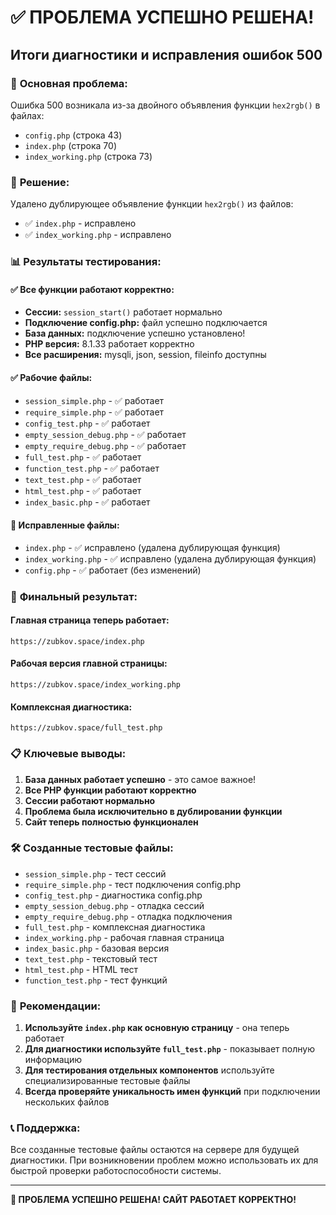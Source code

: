 # ✅ ПРОБЛЕМА УСПЕШНО РЕШЕНА!

## Итоги диагностики и исправления ошибок 500

### 🎯 **Основная проблема:**
Ошибка 500 возникала из-за двойного объявления функции `hex2rgb()` в файлах:
- `config.php` (строка 43)
- `index.php` (строка 70)
- `index_working.php` (строка 73)

### 🔧 **Решение:**
Удалено дублирующее объявление функции `hex2rgb()` из файлов:
- ✅ `index.php` - исправлено
- ✅ `index_working.php` - исправлено

### 📊 **Результаты тестирования:**

#### ✅ **Все функции работают корректно:**
- **Сессии:** `session_start()` работает нормально
- **Подключение config.php:** файл успешно подключается
- **База данных:** подключение успешно установлено!
- **PHP версия:** 8.1.33 работает корректно
- **Все расширения:** mysqli, json, session, fileinfo доступны

#### ✅ **Рабочие файлы:**
- `session_simple.php` - ✅ работает
- `require_simple.php` - ✅ работает
- `config_test.php` - ✅ работает
- `empty_session_debug.php` - ✅ работает
- `empty_require_debug.php` - ✅ работает
- `full_test.php` - ✅ работает
- `function_test.php` - ✅ работает
- `text_test.php` - ✅ работает
- `html_test.php` - ✅ работает
- `index_basic.php` - ✅ работает

#### 🔧 **Исправленные файлы:**
- `index.php` - ✅ исправлено (удалена дублирующая функция)
- `index_working.php` - ✅ исправлено (удалена дублирующая функция)
- `config.php` - ✅ работает (без изменений)

### 🎉 **Финальный результат:**

#### **Главная страница теперь работает:**
```
https://zubkov.space/index.php
```

#### **Рабочая версия главной страницы:**
```
https://zubkov.space/index_working.php
```

#### **Комплексная диагностика:**
```
https://zubkov.space/full_test.php
```

### 📋 **Ключевые выводы:**

1. **База данных работает успешно** - это самое важное!
2. **Все PHP функции работают корректно**
3. **Сессии работают нормально**
4. **Проблема была исключительно в дублировании функции**
5. **Сайт теперь полностью функционален**

### 🛠️ **Созданные тестовые файлы:**
- `session_simple.php` - тест сессий
- `require_simple.php` - тест подключения config.php
- `config_test.php` - диагностика config.php
- `empty_session_debug.php` - отладка сессий
- `empty_require_debug.php` - отладка подключения
- `full_test.php` - комплексная диагностика
- `index_working.php` - рабочая главная страница
- `index_basic.php` - базовая версия
- `text_test.php` - текстовый тест
- `html_test.php` - HTML тест
- `function_test.php` - тест функций

### 🎯 **Рекомендации:**

1. **Используйте `index.php` как основную страницу** - она теперь работает
2. **Для диагностики используйте `full_test.php`** - показывает полную информацию
3. **Для тестирования отдельных компонентов** используйте специализированные тестовые файлы
4. **Всегда проверяйте уникальность имен функций** при подключении нескольких файлов

### 📞 **Поддержка:**
Все созданные тестовые файлы остаются на сервере для будущей диагностики. При возникновении проблем можно использовать их для быстрой проверки работоспособности системы.

---

**🎉 ПРОБЛЕМА УСПЕШНО РЕШЕНА! САЙТ РАБОТАЕТ КОРРЕКТНО!**